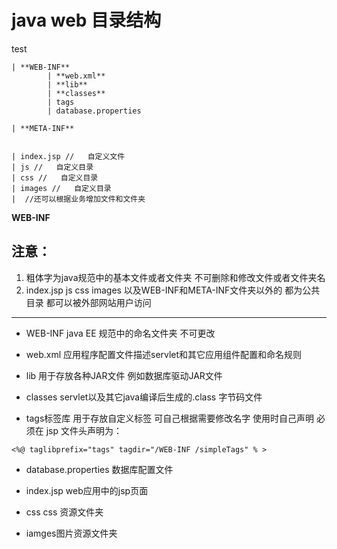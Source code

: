 #   java web 目录结构
test
    
    
    | **WEB-INF**   
            | **web.xml**
            | **lib**
            | **classes**
            | tags
            | database.properties
    
    | **META-INF**
    
    
    | index.jsp //   自定义文件
    | js //   自定义目录 
    | css //   自定义目录 
    | images //   自定义目录 
    |  //还可以根据业务增加文件和文件夹
 
 **WEB-INF** 
## 注意：
1. 粗体字为java规范中的基本文件或者文件夹 不可删除和修改文件或者文件夹名 
2. index.jsp js css images 以及WEB-INF和META-INF文件夹以外的 都为公共目录 都可以被外部网站用户访问



---

- WEB-INF java EE 规范中的命名文件夹 不可更改

- web.xml 应用程序配置文件描述servlet和其它应用组件配置和命名规则

- lib 用于存放各种JAR文件 例如数据库驱动JAR文件

- classes servlet以及其它java编译后生成的.class 字节码文件

- tags标签库  用于存放自定义标签  可自己根据需要修改名字  使用时自己声明
 必须在 jsp 文件头声明为：

```
<%@ taglibprefix="tags" tagdir="/WEB-INF /simpleTags" % >
```
- database.properties 数据库配置文件

- index.jsp  web应用中的jsp页面

- css css 资源文件夹

- iamges图片资源文件夹

